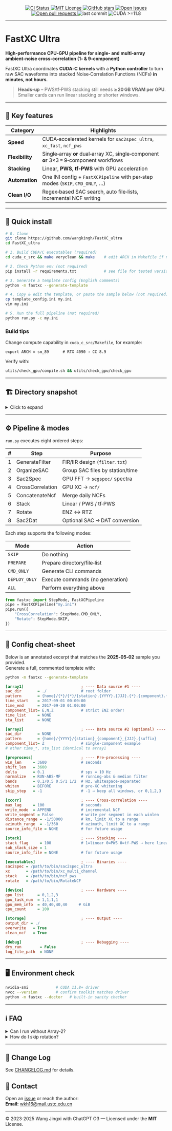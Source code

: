 <p align="center">
  <a href="https://github.com/wangkingh/FastXC_ultra/actions">
    <img src="https://img.shields.io/github/actions/workflow/status/wangkingh/FastXC_ultra/ci.yml?branch=main&label=CI&logo=github" alt="CI Status">
  </a>
  <a href="LICENSE">
    <img src="https://img.shields.io/github/license/wangkingh/FastXC_ultra?color=blue&logo=open-source-initiative" alt="MIT License">
  </a>
  <a href="https://github.com/wangkingh/FastXC_ultra/stargazers">
    <img src="https://img.shields.io/github/stars/wangkingh/FastXC_ultra?style=social" alt="GitHub stars">
  </a>
  <a href="https://github.com/wangkingh/FastXC_ultra/issues">
    <img src="https://img.shields.io/github/issues/wangkingh/FastXC_ultra?logo=github" alt="Open issues">
  </a>
  <a href="https://github.com/wangkingh/FastXC_ultra/pulls">
    <img src="https://img.shields.io/github/issues-pr/wangkingh/FastXC_ultra?logo=github" alt="Open pull requests">
  </a>
  <img src="https://img.shields.io/github/last-commit/wangkingh/FastXC_ultra?logo=git" alt="last commit">
  <img src="https://img.shields.io/badge/CUDA-11.8%2B-green?logo=nvidia" alt="CUDA >=11.8">
</p>

<!-- Switch language / 切换语言: [简体中文](README.zh-CN.md) -->

---

# FastXC Ultra
**High‑performance CPU‑GPU pipeline for single‑ and multi‑array ambient‑noise cross‑correlation (1‑ & 9‑component)**  

FastXC Ultra coordinates **CUDA‑C kernels** with a **Python controller** to turn raw SAC waveforms into stacked Noise‑Correlation Functions (NCFs) **in minutes, not hours**.

> **Heads‑up** &ndash; PWS/tf‑PWS stacking still needs **≥ 20 GB VRAM per GPU**.  
> Smaller cards can run linear stacking or shorter windows.

---

## 🚩 Key features
| Category | Highlights |
|----------|------------|
| **Speed** | CUDA‑accelerated kernels for `sac2spec_ultra`, `xc_fast`, `ncf_pws` |
| **Flexibility** | Single‑array **or** dual‑array XC, single‑component **or** 3×3 = 9‑component workflows |
| **Stacking** | Linear, **PWS**, **tf‑PWS** with GPU acceleration |
| **Automation** | One INI config + `FastXCPipeline` with per‑step modes (`SKIP`, `CMD_ONLY`, …) |
| **Clean I/O** | Regex‑based SAC search, auto file‑lists, incremental NCF writing |

---

## 🌱 Quick install
```bash
# 0. Clone
git clone https://github.com/wangkingh/FastXC_ultra
cd FastXC_ultra

# 1. Build CUDA/C executables (required)
cd cuda_c_src && make veryclean && make    # edit ARCH in Makefile if needed

# 2. Check Python env (not required)
pip install -r requirements.txt            # see file for tested versions

# 3. Generate a template config (English comments)
python -m fastxc --generate-template

# 4. Copy & edit the template, or paste the sample below (not required)
cp template_config.ini my.ini
vim my.ini

# 5. Run the full pipeline (not required)
python run.py -c my.ini
```

### Build tips
Change compute capability in `cuda_c_src/Makefile`, for example:
```make
export ARCH = sm_89      # RTX 4090 → CC 8.9
```
Verify with:
```bash
utils/check_gpu/compile.sh && utils/check_gpu/check_gpu
```

---

## 🏗 Directory snapshot
<details>
<summary>Click to expand</summary>

```text
cuda_c_src/          CUDA kernels + Makefiles
  ├─ sac2spec_ultra/   SAC → spectrum
  ├─ xc/               spectrum × spectrum
  ├─ ncf_pws/          PWS / tf‑PWS stacking
  ├─ rotate/           ZNE ↔ RTZ rotation
  └─ Makefile
fastxc/              Python orchestrator
  ├─ cmd_generator/
  ├─ cmd_deployer/
  ├─ list_generator/
  └─ utils/
bin/                 Pre‑built executables (post‑compile)
utils/               GPU checker, plots, helper scripts
config/              Example *.ini
run.py               Minimal launcher
```
</details>

---

## ⚙️ Pipeline & modes
`run.py` executes eight ordered steps:

| # | Step | Purpose |
|---|------|---------|
| 1 | GenerateFilter     | FIR/IIR design (`filter.txt`)          |
| 2 | OrganizeSAC        | Group SAC files by station/time        |
| 3 | Sac2Spec           | GPU FFT → `segspec/` spectra           |
| 4 | CrossCorrelation   | GPU XC → `ncf/`                        |
| 5 | ConcatenateNcf     | Merge daily NCFs                       |
| 6 | Stack              | Linear / PWS / tf‑PWS                  |
| 7 | Rotate             | ENZ ↔ RTZ                              |
| 8 | Sac2Dat            | Optional SAC → DAT conversion          |

Each step supports the following modes:

| Mode | Action |
|------|--------|
| `SKIP`        | Do nothing |
| `PREPARE`     | Prepare directory/file‑list |
| `CMD_ONLY`    | Generate CLI commands |
| `DEPLOY_ONLY` | Execute commands (no generation) |
| `ALL`         | Perform everything above |

```python
from fastxc import StepMode, FastXCPipeline
pipe = FastXCPipeline("my.ini")
pipe.run({
    "CrossCorrelation": StepMode.CMD_ONLY,
    "Rotate": StepMode.SKIP,
})
```

---

## 📝 Config cheat‑sheet
Below is an annotated excerpt that matches the **2025‑05‑02** sample you provided.  
Generate a full, commented template with:
```bash
python -m fastxc --generate-template
```

```ini
[array1]                         ; ---- Data source #1 ----
sac_dir       = ./               # root folder
pattern       = {home}/{*}/{*}/{station}.{YYYY}.{JJJ}.{*}.{component}.{suffix}
time_start    = 2017-09-01 00:00:00
time_end      = 2017-09-30 01:00:00
component_list= E,N,Z            # strict ENZ order!
time_list     = NONE
sta_list      = NONE

[array2]                         ; ---- Data source #2 (optional) ----
sac_dir       = NONE
pattern       = {home}/{YYYY}/{station}_{component}_{JJJ}.{suffix}
component_list= Z                # single‑component example
# other time_*, sta_list identical to array1

[preprocess]                     ; ---- Pre‑processing ----
win_len     = 3600               # seconds
shift_len   = 3600
delta       = 0.1                # sps = 10 Hz
normalize   = RUN-ABS-MF         # running‑abs & median filter
bands       = 0.1/0.5 0.5/1 1/2  # Hz, whitespace‑separated
whiten      = BEFORE             # pre‑XC whitening
skip_step   = -1                 # -1 → keep all windows, or 0,1,2,3

[xcorr]                          ; ---- Cross‑correlation ----
max_lag     = 100                # seconds
write_mode  = APPEND             # incremental NCF
write_segment = False            # write per segment in each winlen
distance_range = -1/50000        # km, limit XC to a range
azimuth_range  = -1/360          # azimuth, limit XC to a range
source_info_file = NONE          # for future usage    

[stack]                          ; ---- Stacking ----
stack_flag     = 100             # 1=linear 0=PWS 0=tf‑PWS → here linear only
sub_stack_size = 1
source_info_file = NONE          # for future usage

[executables]                    ; ---- Binaries ----
sac2spec = /path/to/bin/sac2spec_ultra
xc       = /path/to/bin/xc_multi_channel
stack    = /path/to/bin/ncf_pws
rotate   = /path/to/bin/RotateNCF

[device]                         ; ---- Hardware ----
gpu_list      = 0,1,2,3
gpu_task_num  = 1,1,1,1
gpu_mem_info  = 40,40,40,40     # GiB
cpu_count     = 100

[storage]                        ; ---- Output ----
output_dir = ./
overwrite   = True
clean_ncf   = True

[debug]                          ; ---- Debugging ----
dry_run        = False
log_file_path  = NONE
```

---

## 🖥 Environment check
```bash
nvidia-smi            # CUDA 11.8+ driver
nvcc --version        # confirm toolkit matches driver
python -m fastxc --doctor   # built‑in sanity checker
```

---

## ℹ️ FAQ
<details><summary>Can I run without Array‑2?</summary>

Yes. Set `[array2].sac_dir = NONE`. The pipeline will auto‑switch to single‑array mode.
</details>

<details><summary>How do I skip rotation?</summary>

Either omit the `[rotate]` section or force the step mode:
```python
pipe.run({"Rotate": StepMode.SKIP})
```
</details>

---

## 📒 Change Log
See [CHANGELOG.md](CHANGELOG.md) for details.

## 📧 Contact
Open an [issue](https://github.com/wangkingh/FastXC_ultra/issues) or reach the author:  
**Email:** <wkh16@mail.ustc.edu.cn>

---

© 2023‑2025 Wang Jingxi with ChatGPT O3 — Licensed under the **MIT** License.